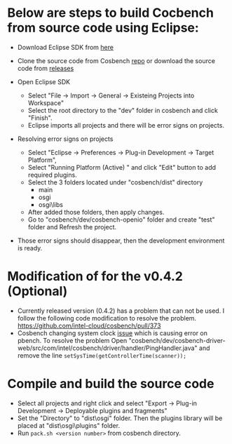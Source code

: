 # Below are steps to build Cocbench from source code using Eclipse:

* Download Eclipse SDK from [here](https://www.eclipse.org/downloads/)
* Clone the source code from Cosbench [repo](https://github.com/intel-cloud/cosbench) or download the source code from [releases](https://github.com/intel-cloud/cosbench/releases)
* Open Eclipse SDK
  * Select "File -> Import -> General -> Existeing Projects into Workspace"
  * Select the root directory to the "dev" folder in cosbench and click "Finish".
  * Eclipse imports all projects and there will be error signs on projects.   

* Resolving error signs on projects
  * Select "Eclipse -> Preferences -> Plug-in Development -> Target Platform",
  * Select "Running Platform (Active) " and click "Edit" button to add required plugins.
  * Select the 3 folders located under "cosbench/dist" directory
    * main 
    * osgi
    * osgi\libs
  * After added those folders, then apply changes.
  * Go to "cosbench/dev/cosbench-openio" folder and create "test" folder and Refresh the project.
  
* Those error signs should disappear, then the development environment is ready.

# Modification of for the v0.4.2 (Optional)

* Currently released version (0.4.2) has a problem that can not be used. I follow the following code modification to resolve the problem.
https://github.com/intel-cloud/cosbench/pull/373
* Cosbench changing system clock [issue](https://github.com/intel-cloud/cosbench/issues/340) which is causing error on pbench. To resolve the problem
Open "cosbench/dev/cosbench-driver-web/src/com/intel/cosbench/driver/handler/PingHandler.java" and remove the line
  ```setSysTime(getControllerTime(scanner));```

# Compile and build the source code
* Select all projects and right click and select "Export -> Plug-in Development -> Deployable plugins and fragments"
* Set the "Directory" to "dist\osgi" folder. Then the plugins library will be placed at "dist\osgi\plugins" folder.
* Run  ```pack.sh <version number>``` from cosbench directory.
